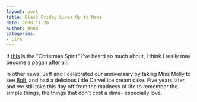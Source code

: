 ```yaml
---
layout: post
title: Black Friday Lives Up to Name
date: 2008-11-28
author: Anna
categories:
- Life
---
```


If <a href="http://www.nytimes.com/2008/11/29/business/29walmart.html?_r=1&bl=&ei=5087&en=95e0984e8f92cc7c&ex=1228107600&pagewanted=print">this</a> is the "Christmas Spirit" I've heard so much about, I think I really may become a pagan after all. 

In other news, Jeff and I celebrated our anniversary by taking Miss Molly to see <a href="http://disney.go.com/disneypictures/bolt/">Bolt</a>, and had a delicious little Carvel ice cream cake. Five years later, and we still take this day off from the madness of life to remember the simple things, the things that don't cost a dime- especially love.
